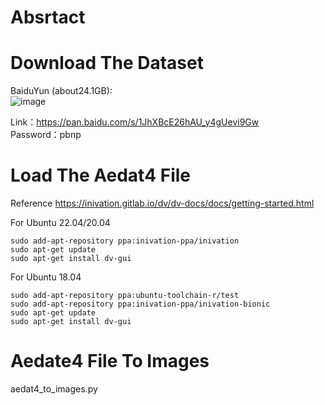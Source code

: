 
# Absrtact


# Download The Dataset

BaiduYun (about24.1GB):  
![image](https://user-images.githubusercontent.com/90367095/188877669-6318628e-6347-4a44-8c32-6e31493661ae.png)  

Link：https://pan.baidu.com/s/1JhXBcE26hAU_y4gUevi9Gw  
Password：pbnp  

# Load The Aedat4 File

Reference  https://inivation.gitlab.io/dv/dv-docs/docs/getting-started.html


For Ubuntu 22.04/20.04    
```
sudo add-apt-repository ppa:inivation-ppa/inivation  
sudo apt-get update  
sudo apt-get install dv-gui
```

For Ubuntu 18.04
```
sudo add-apt-repository ppa:ubuntu-toolchain-r/test
sudo add-apt-repository ppa:inivation-ppa/inivation-bionic
sudo apt-get update
sudo apt-get install dv-gui
```
# Aedate4 File To Images  
aedat4_to_images.py
